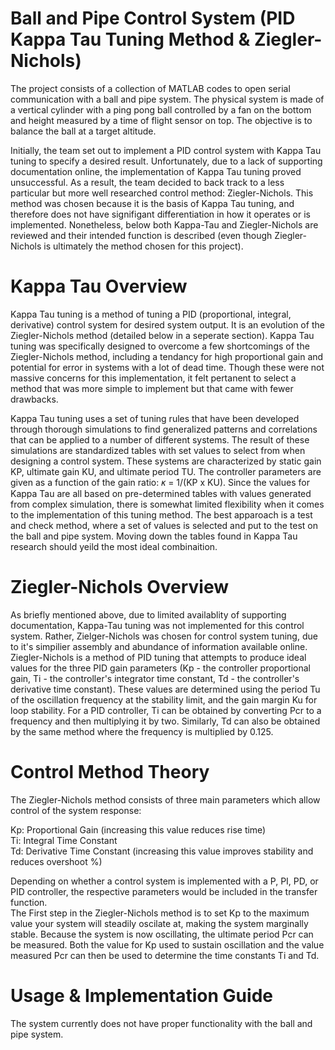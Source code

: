 # Ball and Pipe Control System (PID Kappa Tau Tuning Method & Ziegler-Nichols)
The project consists of a collection of MATLAB codes to open serial communication with a ball and pipe system. The physical system is made of a vertical cylinder with a ping pong ball controlled by a fan on the bottom and height measured by a time of flight sensor on top. The objective is to balance the ball at a target altitude. 

Initially, the team set out to implement a PID control system with Kappa Tau tuning to specify a desired result. Unfortunately, due to a lack of supporting documentation online, the implementation of Kappa Tau tuning proved unsuccessful. As a result, the team decided to back track to a less particular but more well researched control method: Ziegler-Nichols. This method was chosen because it is the basis of Kappa Tau tuning, and therefore does not have signifigant differentiation in how it operates or is implemented. Nonetheless, below both Kappa-Tau and Ziegler-Nichols are reviewed and their intended function is described (even though Ziegler-Nichols is ultimately the method chosen for this project).

# Kappa Tau Overview
Kappa Tau tuning is a method of tuning a PID (proportional, integral, derivative) control system for desired system output. It is an evolution of the Ziegler-Nichols method (detailed below in a seperate section). Kappa Tau tuning was specifically designed to overcome a few shortcomings of the Ziegler-Nichols method, including a tendancy for high proportional gain and potential for error in systems with a lot of dead time. Though these were not massive concerns for this implementation, it felt pertanent to select a method that was more simple to implement but that came with fewer drawbacks.

Kappa Tau tuning uses a set of tuning rules that have been developed through thorough simulations to find generalized patterns and correlations that can be applied to a number of different systems. The result of these simulations are standardized tables with set values to select from when designing a control system. These systems are characterized by static gain KP, ultimate gain KU, and ultimate period TU. The controller parameters are given as a function of the gain ratio: 𝜅 = 1/(KP x KU). Since the values for Kappa Tau are all based on pre-determined tables with values generated from complex simulation, there is somewhat limited flexibility when it comes to the implementation of this tuning method. The best apparoach is a test and check method, where a set of values is selected and put to the test on the ball and pipe system. Moving down the tables found in Kappa Tau research should yeild the most ideal combinaition.

# Ziegler-Nichols Overview
As briefly mentioned above, due to limited availablity of supporting documentation, Kappa-Tau tuning was not implemented for this control system. Rather, Zielger-Nichols was chosen for control system tuning, due to it's simpilier assembly and abundance of information available online. Ziegler-Nichols is a method of PID tuning that attempts to produce ideal values for the three PID gain parameters (Kp - the controller proportional gain, Ti - the controller's integrator time constant, Td - the controller's derivative time constant). These values are determined using the period Tu of the oscillation frequency at the stability limit, and the gain margin Ku for loop stability. For a PID controller, Ti can be obtained by converting Pcr to a frequency and then multiplying it by two. Similarly, Td can also be obtained by the same method where the frequency is multiplied by 0.125.

# Control Method Theory
The Ziegler-Nichols method consists of three main parameters which allow control of the system response:

Kp: Proportional Gain (increasing this value reduces rise time)  
Ti: Integral Time Constant  
Td: Derivative Time Constant (increasing this value improves stability and reduces overshoot %)  

Depending on whether a control system is implemented with a P, PI, PD, or PID controller, the respective parameters would be included in the transfer function.  
The First step in the Ziegler-Nichols method is to set Kp to the maximum value your system will steadily oscilate at, making the system marginally stable. Because the system is now oscillating, the ultimate period Pcr can be measured. Both the value for Kp used to sustain oscillation and the value measured Pcr can then be used to determine the time constants Ti and Td.

# Usage & Implementation Guide
The system currently does not have proper functionality with the ball and pipe system.
